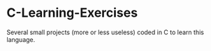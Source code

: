 # C-Learning-Exercises

Several small projects (more or less useless) coded in C to learn this language.
